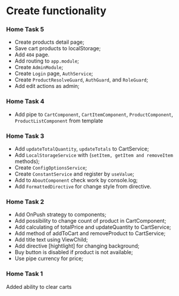 # Create functionality

### Home Task 5

- Create products detail page;
- Save cart products to localStorage;
- Add `404` page.
- Add routing to `app.module`;
- Create `AdminModule`;
- Create `Login` page, `AuthService`;
- Create `ProductResolveGuard`, `AuthGuard`, and `RoleGuard`;
- Add edit actions as admin;

### Home Task 4

- Add pipe to `CartComponent`, `CartItemComponent`, `ProductComponent`, `ProductListComponent` from template

### Home Task 3

- Add `updateTotalQuantity`, `updateTotals` to CartService;
- Add `LocalStorageService` with (`setItem, getItem and removeItem` methods);
- Create `ConfigOptionsService`;
- Create `ConstantService` and register by `useValue`;
- Add to `AboutComponent` check work by console.log;
- Add `FormattedDirective` for change style from directive.


### Home Task 2

- Add OnPush strategy to components;
- Add possibility to change count of product in CartComponent;
- Add calculating of totalPrice and updateQuantity to CartService;
- Add method of addToCart and removeProduct to CartService;
- Add title text using ViewChild;
- Add directive [hightlight] for changing background;
- Buy button is disabled if product is not available;
- Use pipe currency for price; 

### Home Task 1
Added ability to clear carts
